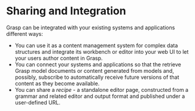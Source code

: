 # Sharing and Integration

Grasp can be integrated with your existing systems and applications different ways:

* You can use it as a content management system for complex data structures and integrate its workbench or editor into your web UI to let your users author content in Grasp.
* You can connect your systems and applications so that the retrieve Grasp model documents or content generated from models and, possibly, subscribe to automatically receive future versions of that content as they become available.
* You can share a *recipe* - a standalone editor page, constructed from a grammar and related editor and output format and published under a user-defined URL.
